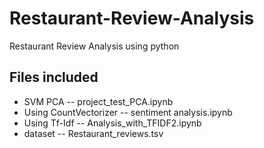 # Restaurant-Review-Analysis
Restaurant Review Analysis using python

## Files included
- SVM PCA
-- project_test_PCA.ipynb
- Using CountVectorizer
-- sentiment analysis.ipynb
- Using Tf-Idf
-- Analysis_with_TFIDF2.ipynb 
- dataset
-- Restaurant_reviews.tsv
